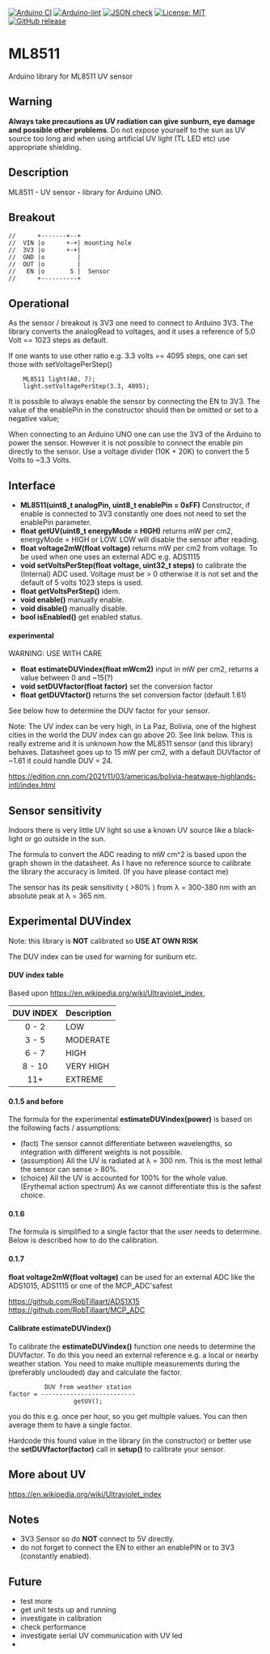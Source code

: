 
[![Arduino CI](https://github.com/RobTillaart/ML8511/workflows/Arduino%20CI/badge.svg)](https://github.com/marketplace/actions/arduino_ci)
[![Arduino-lint](https://github.com/RobTillaart/ML8511/actions/workflows/arduino-lint.yml/badge.svg)](https://github.com/RobTillaart/ML8511/actions/workflows/arduino-lint.yml)
[![JSON check](https://github.com/RobTillaart/ML8511/actions/workflows/jsoncheck.yml/badge.svg)](https://github.com/RobTillaart/ML8511/actions/workflows/jsoncheck.yml)
[![License: MIT](https://img.shields.io/badge/license-MIT-green.svg)](https://github.com/RobTillaart/ML8511/blob/master/LICENSE)
[![GitHub release](https://img.shields.io/github/release/RobTillaart/ML8511.svg?maxAge=3600)](https://github.com/RobTillaart/ML8511/releases)


# ML8511

Arduino library for ML8511 UV sensor


## Warning

**Always take precautions as UV radiation can give sunburn, eye damage and possible other problems**. 
Do not expose yourself to the sun as UV source too long and when using artificial UV light 
(TL LED etc) use appropriate shielding.


## Description

ML8511 - UV sensor - library for Arduino UNO. 


## Breakout

```
//      +-------+--+
//  VIN |o      +-+| mounting hole
//  3V3 |o      +-+|
//  GND |o         |
//  OUT |o         |
//   EN |o       S |  Sensor
//      +----------+
```


## Operational

As the sensor / breakout is 3V3 one need to connect to Arduino 3V3.
The library converts the analogRead to voltages, and it uses a
reference of 5.0 Volt == 1023 steps as default.

If one wants to use other ratio e.g. 3.3 volts == 4095 steps, one
can set those with setVoltagePerStep()

```
    ML8511 light(A0, 7);
    light.setVoltagePerStep(3.3, 4095);
```

It is possible to always enable the sensor by connecting the EN to 3V3.
The value of the enablePin in the constructor should then be omitted 
or set to a negative value;

When connecting to an Arduino UNO one can use the 3V3 of the Arduino to power
the sensor. However it is not possible to connect the enable pin directly to the 
sensor. Use a voltage divider (10K + 20K) to convert the 5 Volts to ~3.3 Volts.


## Interface

- **ML8511(uint8_t analogPin, uint8_t enablePin = 0xFF)** Constructor, 
if enable is connected to 3V3 constantly one does not need to set the enablePin parameter.
- **float getUV(uint8_t energyMode = HIGH)** returns mW per cm2, energyMode = HIGH or LOW.
LOW will disable the sensor after reading.
- **float voltage2mW(float voltage)** returns mW per cm2 from voltage. To be used when one uses an external ADC e.g. ADS1115
- **void setVoltsPerStep(float voltage, uint32_t steps)** to calibrate the (Internal) ADC used. 
Voltage must be > 0 otherwise it is not set and the default of 5 volts 1023 steps is used.
- **float getVoltsPerStep()** idem.
- **void enable()** manually enable.
- **void disable()** manually disable.
- **bool isEnabled()** get enabled status.


#### experimental

WARNING: USE WITH CARE

- **float estimateDUVindex(float mWcm2)** input in mW per cm2, returns a value between 0 and ~15(?)
- **void setDUVfactor(float factor)** set the conversion factor
- **float getDUVfactor()** returns the set conversion factor (default 1.61)

See below how to determine the DUV factor for your sensor.

Note: 
The UV index can be very high, in La Paz, Bolivia, one of the highest cities in the world
the DUV index can go above 20. See link below.
This is really extreme and it is unknown how the ML8511 sensor (and this library) behaves.
Datasheet goes up to 15 mW per cm2, with a default DUVfactor of ~1.61 it could handle DUV = 24.

https://edition.cnn.com/2021/11/03/americas/bolivia-heatwave-highlands-intl/index.html


## Sensor sensitivity

Indoors there is very little UV light so use a known UV source like 
a black-light or go outside in the sun.

The formula to convert the ADC reading to mW cm^2 is based upon the graph 
shown in the datasheet. As I have no reference source to calibrate the library
the accuracy is limited. (If you have please contact me)

The sensor has its peak sensitivity ( >80% ) from λ = 300-380 nm 
with an absolute peak at λ = 365 nm.


## Experimental DUVindex

Note: this library is **NOT** calibrated so **USE AT OWN RISK**

The DUV index can be used for warning for sunburn etc.


#### DUV index table

Based upon https://en.wikipedia.org/wiki/Ultraviolet_index,

| DUV INDEX | Description |
|:---------:|:------------|
|   0 - 2   |  LOW        |
|   3 - 5   |  MODERATE   |
|   6 - 7   |  HIGH       |
|   8 - 10  |  VERY HIGH  |
|   11+     |  EXTREME    |


#### 0.1.5 and before

The formula for the experimental **estimateDUVindex(power)** is based on
the following facts / assumptions:
- (fact) The sensor cannot differentiate between wavelengths, 
so integration with different weights is not possible.
- (assumption) All the UV is radiated at λ = 300 nm. 
This is the most lethal the sensor can sense > 80%.
- (choice) All the UV is accounted for 100% for the whole value. 
(Erythemal action spectrum) 
As we cannot differentiate this is the safest choice.


#### 0.1.6 

The formula is simplified to a single factor that the user needs to determine.
Below is described how to do the calibration. 


#### 0.1.7

**float voltage2mW(float voltage)** can be used for an external ADC like the ADS1015,
ADS1115 or one of the MCP_ADC'safest

https://github.com/RobTillaart/ADS1X15 
https://github.com/RobTillaart/MCP_ADC


#### Calibrate estimateDUVindex()

To calibrate the **estimateDUVindex()** function one needs to determine the DUVfactor. 
To do this you need an external reference e.g. a local or nearby weather station. 
You need to make multiple measurements during the (preferably unclouded) day and 
calculate the factor.

```
          DUV from weather station
factor = --------------------------
                  getUV();
```

you do this e.g. once per hour, so you get multiple values.
You can then average them to have a single factor.

Hardcode this found value in the library (in the constructor) or better
use the **setDUVfactor(factor)** call in **setup()** to calibrate your sensor.


## More about UV

https://en.wikipedia.org/wiki/Ultraviolet_index


## Notes

- 3V3 Sensor so do **NOT** connect to 5V directly.
- do not forget to connect the EN to either an enablePIN or to 3V3 (constantly enabled).


## Future

- test more
- get unit tests up and running
- investigate in calibration 
- check performance
- investigate serial UV communication with UV led
- 

